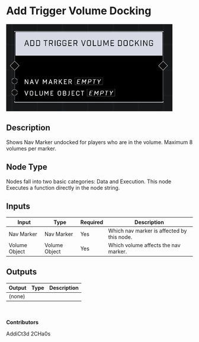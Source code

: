 # Add Trigger Volume Docking
![](../../../.gitbook/assets/add-trigger-volume-docking.JPG)
## Description
Shows Nav Marker undocked for players who are in the volume. Maximum 8 volumes per marker.

## Node Type
Nodes fall into two basic categories: Data and Execution. This node Executes a function directly in the node string.

## Inputs
| Input | Type | Required | Description |
|------------------|------------------|----------|--------------------------------------------------------------|
| Nav Marker | Nav Marker | Yes | Which nav marker is affected by this node. |
| Volume Object | Volume Object | Yes | Which volume affects the nav marker. |

## Outputs
| Output | Type | Description |
|------------------|------------------|--------------------------------------------------------------|
| (none) | | |

\
\
**Contributors**

AddiCt3d 2CHa0s